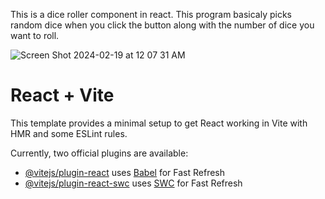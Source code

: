
This is a dice roller component in react. This program basicaly picks random dice when you click the button along with the number of dice you want to roll.

![Screen Shot 2024-02-19 at 12 07 31 AM](https://github.com/JonathanRaposo/Dice-Roller/assets/67019470/c10c4f9a-6d8e-495d-9188-dda2dd5b6b7b)


# React + Vite

This template provides a minimal setup to get React working in Vite with HMR and some ESLint rules.

Currently, two official plugins are available:

- [@vitejs/plugin-react](https://github.com/vitejs/vite-plugin-react/blob/main/packages/plugin-react/README.md) uses [Babel](https://babeljs.io/) for Fast Refresh
- [@vitejs/plugin-react-swc](https://github.com/vitejs/vite-plugin-react-swc) uses [SWC](https://swc.rs/) for Fast Refresh
